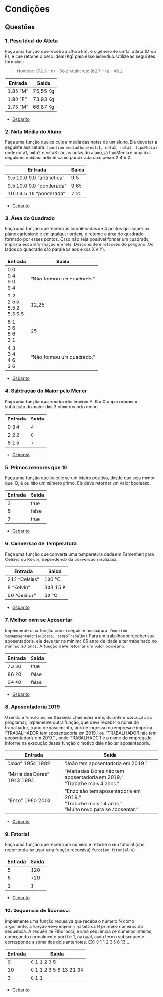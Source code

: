 # Condições


## Questões

### 1. Peso Ideal do Atleta
Faça uma função que receba a altura (m), e o gênero de um(a) atleta (M ou F), e que retorne o peso ideal (Kg) para esse indivíduo. Utilize as seguintes fórmulas:
>Homens: (72.3 * h) - 58.2
>Mulheres: (62.7 * h) - 45.2


Entrada   | Saida
--------- | ------
1.85 “M”  | 75,55 Kg
1.90 ”F”  | 73.93 Kg
1.73 “M”  | 66.87 Kg

* [Gabarito](./qst01.lua)


### 2. Nota Média do Aluno
Faça uma função que calcule a média das notas de um aluno. Ela deve ter a seguinte assinatura:
    ```function mediaAluno(nota1, nota2, nota3, tipoMedia)```
onde nota1, nota2 e nota3 são as notas do aluno, já tipoMedia é uma das seguintes médias: aritmética ou ponderada com pesos 2 4 e 2.

Entrada   | Saida
--------- | ------
9.5 10.0 9.0 “aritmetica”  | 9,5
9.5 10.0 9.0 “ponderada”   | 9.65
10.0 4.5 10 “ponderada”    | 7.25

* [Gabarito](./qst02.lua)


### 3. Área do Quadrado
Faça uma função que receba as coordenadas de 4 pontos quaisquer no plano cartesiano e em qualquer ordem, e retorne a área do quadrado formado por esses pontos. Caso não seja possível formar um quadrado, imprima essa informação em tela. Desconsidere rotações do polígono (Os lados do quadrado são paralelos aos eixos X e Y). 

Entrada   | Saida
--------- | ------
0 0<br>0 4<br>9 0<br>9 4 | “Não formou um quadrado.”
2 2<br>2 5.5<br>5.5 2<br>5.5 5.5 | 12,25
8 1<br>3 6<br>8 6<br>3 1 | 25
4 3<br>3 4<br>4 6<br>3 6 | “Não formou um quadrado.”

* [Gabarito](./qst03.lua)


### 4. Subtração do Maior pelo Menor
Faça uma função que receba três inteiros A, B e C e que retorne a subtração do maior dos 3 números pelo menor.

Entrada   | Saida
--------- | ------
0 3 4    | 4
2 2 2    | 0
8 1 5    | 7

* [Gabarito](./qst04.lua)


### 5. Primos menores que 10
Faça uma função que calcule se um inteiro positivo, desde que seja menor que 10, é ou não um número primo. Ele deve retornar um valor booleano.

Entrada   | Saida
--------- | ------
3         | true
6         | false
7         | true

* [Gabarito](./qst05.lua)


### 6. Conversão de Temperatura
Faça uma função que converta uma temperatura dada em Fahrenheit para Celsius ou Kelvin, dependendo da conversão sinalizada.

Entrada   | Saida
--------- | ------
212 “Celsius”    | 100 °C
8 “Kelvin”       | 303,15 K
86 “Celsius”     | 30 °C

* [Gabarito](./qst06.lua)


### 7. Melhor nem se Aposentar
Implemente uma função com a seguinte assinatura:
    ```function temAposentadoria(idade, tempoTrabalho)```
Para um trabalhador receber sua aposentadoria, ele deve ter no mínimo 65 anos de idade e ter trabalhado no mínimo 30 anos. A função deve retornar um valor booleano.

Entrada   | Saida
--------- | ------
73 30     | true
86 20     | false
64 40     | false

* [Gabarito](./qst07.lua)


### 8. Aposentadoria 2019
Usando a função acima (fazendo chamadas a ela, durante a execução do programa), implemente outra função, que deve receber o nome do trabalhador, o ano de nascimento, ano de ingresso na empresa e imprima “TRABALHADOR tem aposentadoria em 2019.” ou “TRABALHADOR não tem aposentadoria em 2019.” , onde TRABALHADOR é o nome do empregado. Informe na execução dessa função o motivo dele não ter aposentadoria.

Entrada   | Saida
--------- | ------
“João” 1954 1989    | “João tem aposentadoria em 2019.”
“Maria das Dores” 1943 1993    | “Maria das Dores não tem aposentadoria em 2019.”<br>“Trabalhe mais 4 anos.”
“Enzo” 1990 2003   | “Enzo não tem aposentadoria em 2019.”<br>“Trabalhe mais 14 anos.”<br>“Muito novo para se aposentar.”


* [Gabarito](./qst08.lua)


### 9. Fatorial
Faça uma função que receba um número e retorne o seu fatorial (obs: recomenda-se usar uma função recursiva) ```function fatorial(n)``` .

Entrada   | Saida
--------- | ------
5 | 120
6| 720
1 | 1
* [Gabarito](./qst09.lua)


### 10. Sequencia de fibonacci
Implemente uma função recursiva que receba o número N como argumento, a função deve imprimir na tela os N primeiro números da sequência.
A sequên de Fibonacci, é uma sequência de números inteiros, começando normalmente por 0 e 1, na qual, cada termo subsequente corresponde à soma dos dois anteriores.
EX: 0 1 1 2 3 5 8 13 ...


Entrada   | Saida
--------- | ------
6         | 0 1 1 2 3 5
10        | 0 1 1 2 3 5 8 13 21 34
3         | 0 1 1

* [Gabarito](./qst10.lua)
